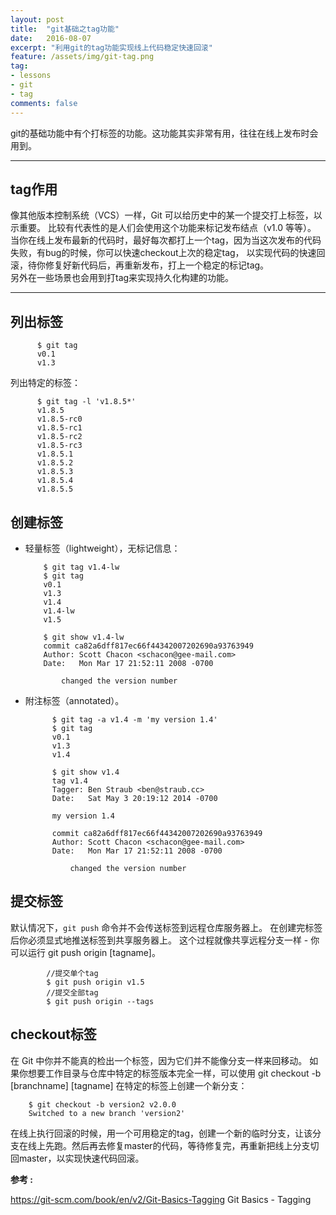 ```yaml
---
layout: post
title:  "git基础之tag功能"
date:   2016-08-07
excerpt: "利用git的tag功能实现线上代码稳定快速回滚"
feature: /assets/img/git-tag.png
tag:
- lessons 
- git
- tag
comments: false
---
```


git的基础功能中有个打标签的功能。这功能其实非常有用，往往在线上发布时会用到。

-----------

##  tag作用
像其他版本控制系统（VCS）一样，Git 可以给历史中的某一个提交打上标签，以示重要。 比较有代表性的是人们会使用这个功能来标记发布结点（v1.0 等等）。
当你在线上发布最新的代码时，最好每次都打上一个tag，因为当这次发布的代码失败，有bug的时候，你可以快速checkout上次的稳定tag，
以实现代码的快速回滚，待你修复好新代码后，再重新发布，打上一个稳定的标记tag。       
另外在一些场景也会用到打tag来实现持久化构建的功能。

-----------

## 列出标签
        
          $ git tag
          v0.1
          v1.3
          
列出特定的标签：

          $ git tag -l 'v1.8.5*'
          v1.8.5
          v1.8.5-rc0
          v1.8.5-rc1
          v1.8.5-rc2
          v1.8.5-rc3
          v1.8.5.1
          v1.8.5.2
          v1.8.5.3
          v1.8.5.4
          v1.8.5.5
          
## 创建标签

- 轻量标签（lightweight），无标记信息：

          $ git tag v1.4-lw
          $ git tag
          v0.1
          v1.3
          v1.4
          v1.4-lw
          v1.5
          
          $ git show v1.4-lw
          commit ca82a6dff817ec66f44342007202690a93763949
          Author: Scott Chacon <schacon@gee-mail.com>
          Date:   Mon Mar 17 21:52:11 2008 -0700
          
              changed the version number
          
- 附注标签（annotated）。
        
            $ git tag -a v1.4 -m 'my version 1.4'
            $ git tag
            v0.1
            v1.3
            v1.4
            
            $ git show v1.4
            tag v1.4
            Tagger: Ben Straub <ben@straub.cc>
            Date:   Sat May 3 20:19:12 2014 -0700
            
            my version 1.4
            
            commit ca82a6dff817ec66f44342007202690a93763949
            Author: Scott Chacon <schacon@gee-mail.com>
            Date:   Mon Mar 17 21:52:11 2008 -0700
            
                changed the version number
        
## 提交标签
默认情况下，`git push` 命令并不会传送标签到远程仓库服务器上。 在创建完标签后你必须显式地推送标签到共享服务器上。 这个过程就像共享远程分支一样 - 你可以运行 git push origin \[tagname]。

            //提交单个tag
            $ git push origin v1.5
            //提交全部tag
            $ git push origin --tags
            
## checkout标签
在 Git 中你并不能真的检出一个标签，因为它们并不能像分支一样来回移动。 如果你想要工作目录与仓库中特定的标签版本完全一样，可以使用 git checkout -b \[branchname] \[tagname] 在特定的标签上创建一个新分支：    
        
        $ git checkout -b version2 v2.0.0
        Switched to a new branch 'version2'

在线上执行回滚的时候，用一个可用稳定的tag，创建一个新的临时分支，让该分支在线上先跑。然后再去修复master的代码，等待修复完，再重新把线上分支切回master，以实现快速代码回滚。

**参考 :**  


<https://git-scm.com/book/en/v2/Git-Basics-Tagging>  Git Basics - Tagging 

    
